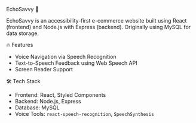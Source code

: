  EchoSavvy 🛒

EchoSavvy is an accessibility-first e-commerce website built using React (frontend) and Node.js with Express (backend). Originally using MySQL for data storage.

🔥 Features

- Voice Navigation via Speech Recognition  
- Text-to-Speech Feedback using Web Speech API  
- Screen Reader Support 

 🛠 Tech Stack

- Frontend: React, Styled Components  
- Backend: Node.js, Express  
- Database: MySQL
- Voice Tools: `react-speech-recognition`, `SpeechSynthesis`  



